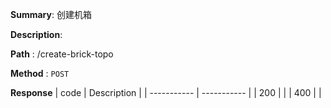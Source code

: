 **Summary**: 创建机箱

**Description**:

**Path** : /create-brick-topo

**Method** : `POST`

**Response**
| code      | Description |
| ----------- | ----------- |
|  200   |       |
|  400   |       |

